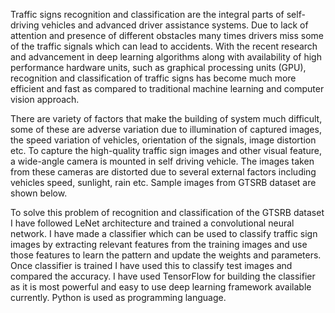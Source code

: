 Traffic signs recognition and classification are the integral parts of self-driving vehicles and advanced driver assistance systems. Due to lack of attention and presence of different obstacles many times drivers miss some of the traffic signals which can lead to accidents. With the recent research and advancement in deep learning algorithms along with availability of high performance hardware units, such as graphical processing units (GPU), recognition and classification of traffic signs has become much more efficient and fast as compared to traditional machine learning and computer vision approach. 

There are variety of factors that make the building of system much difficult, some of these are adverse variation due to illumination of captured images, the speed variation of vehicles, orientation of the signals, image distortion etc. To capture the high-quality traffic sign images and other visual feature, a wide-angle camera is mounted in self driving vehicle. The images taken from these cameras are distorted due to several external factors including vehicles speed, sunlight, rain etc. Sample images from GTSRB dataset are shown below.

To solve this problem of recognition and classification of the GTSRB dataset I have followed LeNet architecture and trained a convolutional neural network. I have made a classifier which can be used to classify traffic sign images by extracting relevant features from the training images and use those features to learn the pattern and update the weights and parameters. Once classifier is trained I have used this to classify test images and compared the accuracy. I have used TensorFlow for building the classifier as it is most powerful and easy to use deep learning framework available currently. Python is used as programming language.
